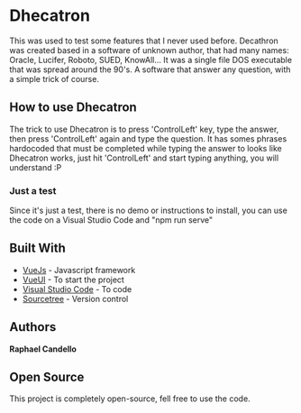 # Dhecatron

This was used to test some features that I never used before.
Decathron was created based in a software of unknown author, that had many names: Oracle, Lucifer, Roboto, SUED, KnowAll...
It was a single file DOS executable that was spread around the 90's. A software that answer any question, with a simple trick of course.

## How to use Dhecatron

The trick to use Dhecatron is to press 'ControlLeft' key, type the answer, then press 'ControlLeft' again and type the question. It has somes phrases hardocoded that must be completed while typing the answer to looks like Dhecatron works, just hit 'ControlLeft' and start typing anything, you will understand :P

### Just a test

Since it's just a test, there is no demo or instructions to install, you can use the code on a Visual Studio Code and "npm run serve"

## Built With

* [VueJs](https://vuejs.org/) - Javascript framework
* [VueUI](https://vueui.github.io/) - To start the project
* [Visual Studio Code](https://code.visualstudio.com/) - To code
* [Sourcetree](https://www.sourcetreeapp.com/) - Version control

## Authors

**Raphael Candello**

## Open Source

This project is completely open-source, fell free to use the code.
